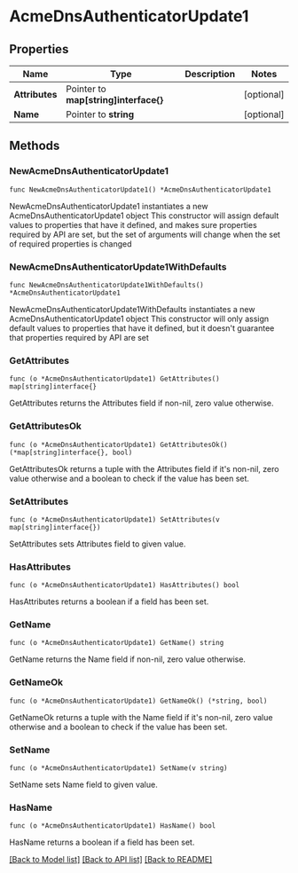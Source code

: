 # AcmeDnsAuthenticatorUpdate1

## Properties

Name | Type | Description | Notes
------------ | ------------- | ------------- | -------------
**Attributes** | Pointer to **map[string]interface{}** |  | [optional] 
**Name** | Pointer to **string** |  | [optional] 

## Methods

### NewAcmeDnsAuthenticatorUpdate1

`func NewAcmeDnsAuthenticatorUpdate1() *AcmeDnsAuthenticatorUpdate1`

NewAcmeDnsAuthenticatorUpdate1 instantiates a new AcmeDnsAuthenticatorUpdate1 object
This constructor will assign default values to properties that have it defined,
and makes sure properties required by API are set, but the set of arguments
will change when the set of required properties is changed

### NewAcmeDnsAuthenticatorUpdate1WithDefaults

`func NewAcmeDnsAuthenticatorUpdate1WithDefaults() *AcmeDnsAuthenticatorUpdate1`

NewAcmeDnsAuthenticatorUpdate1WithDefaults instantiates a new AcmeDnsAuthenticatorUpdate1 object
This constructor will only assign default values to properties that have it defined,
but it doesn't guarantee that properties required by API are set

### GetAttributes

`func (o *AcmeDnsAuthenticatorUpdate1) GetAttributes() map[string]interface{}`

GetAttributes returns the Attributes field if non-nil, zero value otherwise.

### GetAttributesOk

`func (o *AcmeDnsAuthenticatorUpdate1) GetAttributesOk() (*map[string]interface{}, bool)`

GetAttributesOk returns a tuple with the Attributes field if it's non-nil, zero value otherwise
and a boolean to check if the value has been set.

### SetAttributes

`func (o *AcmeDnsAuthenticatorUpdate1) SetAttributes(v map[string]interface{})`

SetAttributes sets Attributes field to given value.

### HasAttributes

`func (o *AcmeDnsAuthenticatorUpdate1) HasAttributes() bool`

HasAttributes returns a boolean if a field has been set.

### GetName

`func (o *AcmeDnsAuthenticatorUpdate1) GetName() string`

GetName returns the Name field if non-nil, zero value otherwise.

### GetNameOk

`func (o *AcmeDnsAuthenticatorUpdate1) GetNameOk() (*string, bool)`

GetNameOk returns a tuple with the Name field if it's non-nil, zero value otherwise
and a boolean to check if the value has been set.

### SetName

`func (o *AcmeDnsAuthenticatorUpdate1) SetName(v string)`

SetName sets Name field to given value.

### HasName

`func (o *AcmeDnsAuthenticatorUpdate1) HasName() bool`

HasName returns a boolean if a field has been set.


[[Back to Model list]](../README.md#documentation-for-models) [[Back to API list]](../README.md#documentation-for-api-endpoints) [[Back to README]](../README.md)


